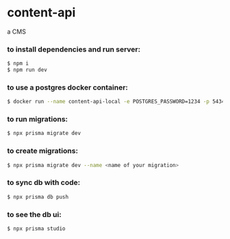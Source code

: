 # content-api
a CMS


### to install dependencies and run server:
```bash
$ npm i
$ npm run dev
```

### to use a postgres docker container:
```bash
$ docker run --name content-api-local -e POSTGRES_PASSWORD=1234 -p 5434:5432 postgres
```

### to run migrations:
```bash
$ npx prisma migrate dev
```

### to create migrations:
```bash
$ npx prisma migrate dev --name <name of your migration>
```

### to sync db with code:
```bash
$ npx prisma db push
```

### to see the db ui:
```bash
$ npx prisma studio
```

